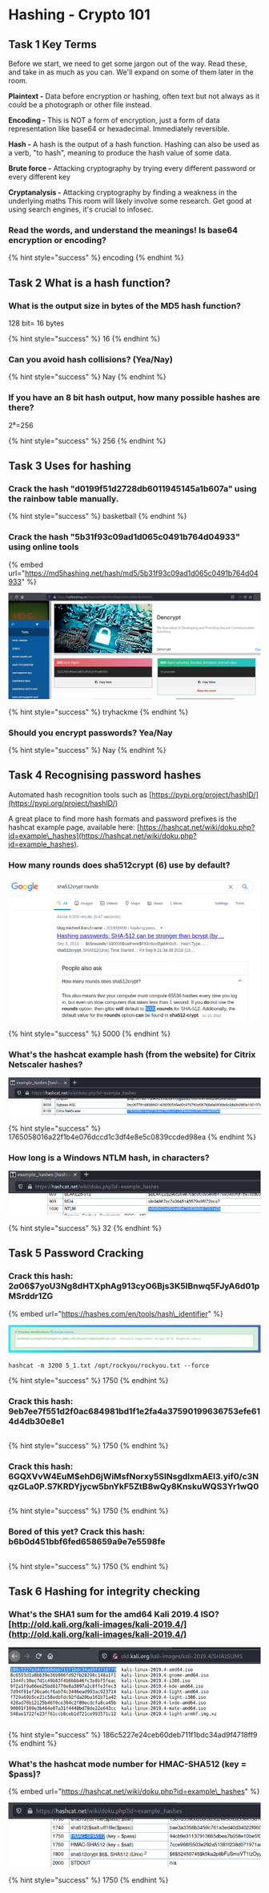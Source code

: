 # Hashing - Crypto 101

## Task 1 Key Terms

Before we start, we need to get some jargon out of the way. Read these, and take in as much as you can. We'll expand on some of them later in the room.

**Plaintext -** Data before encryption or hashing, often text but not always as it could be a photograph or other file instead.

**Encoding -** This is NOT a form of encryption, just a form of data representation like base64 or hexadecimal. Immediately reversible.

**Hash -** A hash is the output of a hash function. Hashing can also be used as a verb, "to hash", meaning to produce the hash value of some data.

**Brute force -** Attacking cryptography by trying every different password or every different key

**Cryptanalysis -** Attacking cryptography by finding a weakness in the underlying maths This room will likely involve some research. Get good at using search engines, it's crucial to infosec.

### Read the words, and understand the meanings! Is base64 encryption or encoding?

{% hint style="success" %}
encoding
{% endhint %}

## Task 2 What is a hash function?

### What is the output size in bytes of the MD5 hash function?

128 bit= 16 bytes

{% hint style="success" %}
16
{% endhint %}

### Can you avoid hash collisions? \(Yea/Nay\)

{% hint style="success" %}
Nay
{% endhint %}

### If you have an 8 bit hash output, how many possible hashes are there?

2⁸=256

{% hint style="success" %}
256
{% endhint %}

## Task 3 Uses for hashing

### Crack the hash "d0199f51d2728db6011945145a1b607a" using the rainbow table manually.

{% hint style="success" %}
basketball
{% endhint %}

### Crack the hash "5b31f93c09ad1d065c0491b764d04933" using online tools

{% embed url="https://md5hashing.net/hash/md5/5b31f93c09ad1d065c0491b764d04933" %}



![](../.gitbook/assets/image%20%28294%29.png)

{% hint style="success" %}
tryhackme
{% endhint %}

### Should you encrypt passwords? Yea/Nay

{% hint style="success" %}
Nay
{% endhint %}

## Task 4 Recognising password hashes

Automated hash recognition tools such as [https://pypi.org/project/hashID/](https://pypi.org/project/hashID/)

A great place to find more hash formats and password prefixes is the hashcat example page, available here: [https://hashcat.net/wiki/doku.php?id=example\_hashes](https://hashcat.net/wiki/doku.php?id=example_hashes).

### How many rounds does sha512crypt \($6$\) use by default?

![](../.gitbook/assets/image%20%28319%29.png)

{% hint style="success" %}
5000
{% endhint %}

### What's the hashcat example hash \(from the website\) for Citrix Netscaler hashes?

![](../.gitbook/assets/image%20%28318%29.png)

{% hint style="success" %}
1765058016a22f1b4e076dccd1c3df4e8e5c0839ccded98ea
{% endhint %}

### How long is a Windows NTLM hash, in characters?

![](../.gitbook/assets/image%20%28320%29.png)

{% hint style="success" %}
32
{% endhint %}

## Task 5 Password Cracking

### Crack this hash: $2a$06$7yoU3Ng8dHTXphAg913cyO6Bjs3K5lBnwq5FJyA6d01pMSrddr1ZG

{% embed url="https://hashes.com/en/tools/hash\_identifier" %}



![](../.gitbook/assets/image%20%28316%29.png)

```text
hashcat -m 3200 5_1.txt /opt/rockyou/rockyou.txt --force
```



{% hint style="success" %}
1750
{% endhint %}

### Crack this hash: 9eb7ee7f551d2f0ac684981bd1f1e2fa4a37590199636753efe614d4db30e8e1

```text

```

{% hint style="success" %}
1750
{% endhint %}

### Crack this hash: $6$GQXVvW4EuM$ehD6jWiMsfNorxy5SINsgdlxmAEl3.yif0/c3NqzGLa0P.S7KRDYjycw5bnYkF5ZtB8wQy8KnskuWQS3Yr1wQ0

```text

```

{% hint style="success" %}
1750
{% endhint %}

### Bored of this yet? Crack this hash: b6b0d451bbf6fed658659a9e7e5598fe

```text

```

{% hint style="success" %}
1750
{% endhint %}

## Task 6 Hashing for integrity checking

### What's the SHA1 sum for the amd64 Kali 2019.4 ISO? [http://old.kali.org/kali-images/kali-2019.4/](http://old.kali.org/kali-images/kali-2019.4/)

![](../.gitbook/assets/image%20%28317%29.png)

{% hint style="success" %}
186c5227e24ceb60deb711f1bdc34ad9f4718ff9
{% endhint %}

### What's the hashcat mode number for HMAC-SHA512 \(key = $pass\)?

{% embed url="https://hashcat.net/wiki/doku.php?id=example\_hashes" %}

![](../.gitbook/assets/image%20%28315%29.png)

{% hint style="success" %}
1750
{% endhint %}

